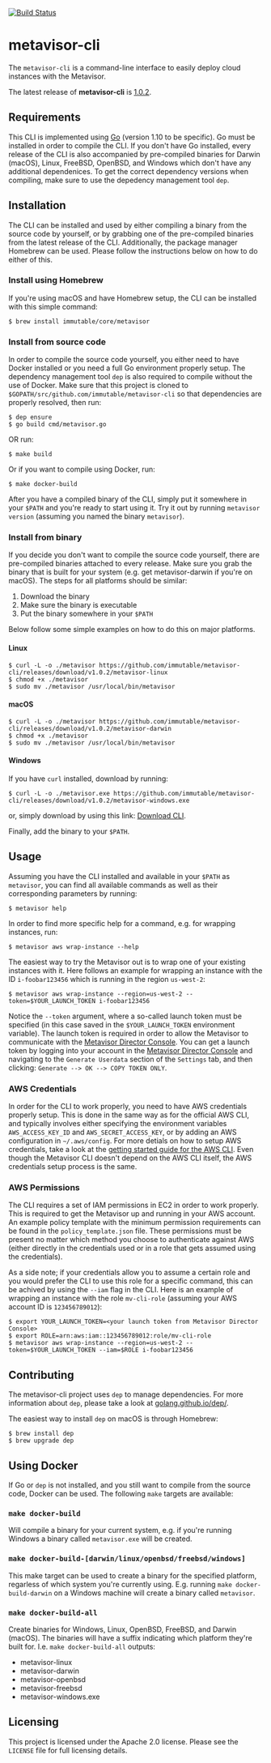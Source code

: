 [![Build Status](https://travis-ci.org/immutable/metavisor-cli.svg?branch=master)](https://travis-ci.org/immutable/metavisor-cli)

# metavisor-cli
The `metavisor-cli` is a command-line interface to easily deploy cloud instances with the Metavisor.

The latest release of **metavisor-cli** is [1.0.2](https://github.com/immutable/metavisor-cli/releases/latest).

## Requirements
This CLI is implemented using [Go](https://golang.org) (version 1.10 to be specific). Go must be installed in order to compile the CLI. If you don't have Go installed, every release of the CLI is also accompanied by pre-compiled binaries for Darwin (macOS), Linux, FreeBSD, OpenBSD, and Windows which don't have any additional dependenices. To get the correct dependency versions when compiling, make sure to use the depedency management tool `dep`.

## Installation
The CLI can be installed and used by either compiling a binary from the source code by yourself, or by grabbing one of the pre-compiled binaries from the latest release of the CLI. Additionally, the package manager Homebrew can be used. Please follow the instructions below on how to do either of this.

### Install using Homebrew
If you're using macOS and have Homebrew setup, the CLI can be installed with this simple command:
```
$ brew install immutable/core/metavisor
```

### Install from source code
In order to compile the source code yourself, you either need to have Docker installed or you need a full Go environment properly setup. The dependency management tool `dep` is also required to compile without the use of Docker. Make sure that this project is cloned to `$GOPATH/src/github.com/immutable/metavisor-cli` so that dependencies are properly resolved, then run:
```
$ dep ensure
$ go build cmd/metavisor.go
```
OR run:
```
$ make build
```
Or if you want to compile using Docker, run:
```
$ make docker-build
```
After you have a compiled binary of the CLI, simply put it somewhere in your `$PATH` and you're ready to start using it. Try it out by running `metavisor version` (assuming you named the binary `metavisor`).

### Install from binary
If you decide you don't want to compile the source code yourself, there are pre-compiled binaries attached to every release. Make sure you grab the binary that is built for your system (e.g. get metavisor-darwin if you're on macOS). The steps for all platforms should be similar:

1) Download the binary
2) Make sure the binary is executable
3) Put the binary somewhere in your `$PATH`

Below follow some simple examples on how to do this on major platforms.
#### Linux
```
$ curl -L -o ./metavisor https://github.com/immutable/metavisor-cli/releases/download/v1.0.2/metavisor-linux
$ chmod +x ./metavisor
$ sudo mv ./metavisor /usr/local/bin/metavisor
```

#### macOS
```
$ curl -L -o ./metavisor https://github.com/immutable/metavisor-cli/releases/download/v1.0.2/metavisor-darwin
$ chmod +x ./metavisor
$ sudo mv ./metavisor /usr/local/bin/metavisor
```

#### Windows
If you have `curl` installed, download by running:
```
$ curl -L -o ./metavisor.exe https://github.com/immutable/metavisor-cli/releases/download/v1.0.2/metavisor-windows.exe
```
or, simply download by using this link: [Download CLI](https://github.com/immutable/metavisor-cli/releases/download/v1.0.2/metavisor-windows.exe).

Finally, add the binary to your `$PATH`.

## Usage
Assuming you have the CLI installed and available in your `$PATH` as `metavisor`, you can find all available commands as well as their corresponding parameters by running:
```
$ metavisor help
```
In order to find more specific help for a command, e.g. for wrapping instances, run:
```
$ metavisor aws wrap-instance --help
```
The easiest way to try the Metavisor out is to wrap one of your existing instances with it. Here follows an example for wrapping an instance with the ID `i-foobar123456` which is running in the region `us-west-2`:
```
$ metavisor aws wrap-instance --region=us-west-2 --token=$YOUR_LAUNCH_TOKEN i-foobar123456
```
Notice the `--token` argument, where a so-called launch token must be specified (in this case saved in the `$YOUR_LAUNCH_TOKEN` environment variable). The launch token is required in order to allow the Metavisor to communicate with the [Metavisor Director Console](https://mgmt.brkt.com). You can get a launch token by logging into your account in the [Metavisor Director Console](https://mgmt.brkt.com) and navigating to the `Generate Userdata` section of the `Settings` tab, and then clicking: `Generate --> OK --> COPY TOKEN ONLY`.

### AWS Credentials
In order for the CLI to work properly, you need to have AWS credentials properly setup. This is done in the same way as for the official AWS CLI, and typically involves either specifying the environment variables `AWS_ACCESS_KEY_ID` and `AWS_SECRET_ACCESS_KEY`, or by adding an AWS configuration in `~/.aws/config`. For more detials on how to setup AWS credentials, take a look at the [getting started guide for the AWS CLI](https://docs.aws.amazon.com/cli/latest/userguide/cli-chap-getting-started.html). Even though the Metavisor CLI doesn't depend on the AWS CLI itself, the AWS credentials setup process is the same.

### AWS Permissions
The CLI requires a set of IAM permissions in EC2 in order to work properly. This is required to get the Metavisor up and running in your AWS account. An example policy template with the minimum permission requirements can be found in the `policy_template.json` file. These permissions must be present no matter which method you choose to authenticate against AWS (either directly in the credentials used or in a role that gets assumed using the credentials).

 As a side note; if your credentials allow you to assume a certain role and you would prefer the CLI to use this role for a specific command, this can be achived by using the `--iam` flag in the CLI. Here is an example of wrapping an instance with the role `mv-cli-role` (assuming your AWS account ID is `123456789012`):
```
$ export YOUR_LAUNCH_TOKEN=<your launch token from Metavisor Director Console>
$ export ROLE=arn:aws:iam::123456789012:role/mv-cli-role
$ metavisor aws wrap-instance --region=us-west-2 --token=$YOUR_LAUNCH_TOKEN --iam=$ROLE i-foobar123456
```

## Contributing
The metavisor-cli project uses `dep` to manage dependencies. For more information about `dep`, please take a look at [golang.github.io/dep/](https://golang.github.io/dep/).

The easiest way to install `dep` on macOS is through Homebrew:
```
$ brew install dep
$ brew upgrade dep
```

## Using Docker
If Go or `dep` is not installed, and you still want to compile from the source code, Docker can be used. The following `make` targets are available:
### `make docker-build`
Will compile a binary for your current system, e.g. if you're running Windows a binary called `metavisor.exe` will be created.

### `make docker-build-[darwin/linux/openbsd/freebsd/windows]`
This make target can be used to create a binary for the specified platform, regarless of which system you're currently using. E.g. running `make docker-build-darwin` on a Windows machine will create a binary called `metavisor`.

### `make docker-build-all`
Create binaries for Windows, Linux, OpenBSD, FreeBSD, and Darwin (macOS). The binaries will have a suffix indicating which platform they're built for. I.e. `make docker-build-all` outputs:

- metavisor-linux
- metavisor-darwin
- metavisor-openbsd
- metavisor-freebsd
- metavisor-windows.exe

## Licensing
This project is licensed under the Apache 2.0 license. Please see the `LICENSE` file for full licensing details.
